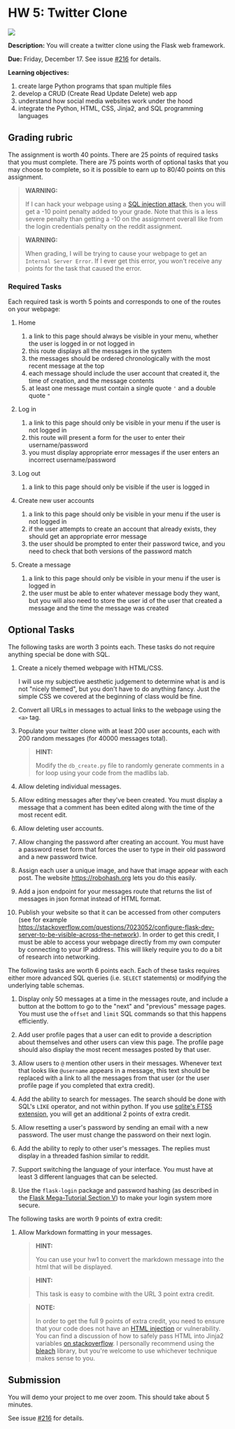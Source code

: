 # HW 5: Twitter Clone

<img src=Strips-front-end-vs-le-back-end-650-finalenglish.jpg />

**Description:**
You will create a twitter clone using the Flask web framework.

**Due:**
Friday, December 17.
See issue [#216](https://github.com/mikeizbicki/cmc-csci040/issues/216) for details.

**Learning objectives:**

1. create large Python programs that span multiple files
1. develop a CRUD (Create Read Update Delete) web app
1. understand how social media websites work under the hood
1. integrate the Python, HTML, CSS, Jinja2, and SQL programming languages

## Grading rubric

The assignment is worth 40 points.
There are 25 points of required tasks that you must complete.
There are 75 points worth of optional tasks that you may choose to complete,
so it is possible to earn up to 80/40 points on this assignment.

> **WARNING:**
> 
> If I can hack your webpage using  a [SQL injection attack](https://en.wikipedia.org/wiki/SQL_injection),
> then you will get a -10 point penalty added to your grade.
> Note that this is a less severe penalty than getting a -10 on the assignment overall like from the login credentials penalty on the reddit assignment.

> **WARNING:**
>
> When grading, I will be trying to cause your webpage to get an `Internal Server Error`.
> If I ever get this error, you won't receive any points for the task that caused the error.

### Required Tasks

Each required task is worth 5 points and corresponds to one of the routes on your webpage:

1. Home
    1. a link to this page should always be visible in your menu, whether the user is logged in or not logged in
    1. this route displays all the messages in the system
    1. the messages should be ordered chronologically with the most recent message at the top
    1. each message should include the user account that created it, the time of creation, and the message contents
    1. at least one message must contain a single quote `'` and a double quote `"`

1. Log in
    1. a link to this page should only be visible in your menu if the user is not logged in
    1. this route will present a form for the user to enter their username/password
    1. you must display appropriate error messages if the user enters an incorrect username/password

1. Log out
    1. a link to this page should only be visible if the user is logged in

1. Create new user accounts
    1. a link to this page should only be visible in your menu if the user is not logged in
    1. if the user attempts to create an account that already exists, they should get an appropriate error message
    1. the user should be prompted to enter their password twice, and you need to check that both versions of the password match

1. Create a message
    1. a link to this page should only be visible in your menu if the user is logged in
    1. the user must be able to enter whatever message body they want,
    but you will also need to store the user id of the user that created a message and the time the message was created

## Optional Tasks

The following tasks are worth 3 points each.
These tasks do not require anything special be done with SQL.

1. Create a nicely themed webpage with HTML/CSS.
   
   I will use my subjective aesthetic judgement to determine what is and is not "nicely themed",
   but you don't have to do anything fancy.
   Just the simple CSS we covered at the beginning of class would be fine.

1. Convert all URLs in messages to actual links to the webpage using the `<a>` tag.

1. Populate your twitter clone with at least 200 user accounts, each with 200 random messages (for 40000 messages total).

   > **HINT:**
   >
   > Modify the `db_create.py` file to randomly generate comments in a for loop using your code from the madlibs lab.

1. Allow deleting individual messages.

1. Allow editing messages after they've been created.
   You must display a message that a comment has been edited along with the time of the most recent edit.

1. Allow deleting user accounts.

1. Allow changing the password after creating an account.
   You must have a password reset form that forces the user to type in their old password and a new password twice.

1. Assign each user a unique image, and have that image appear with each post.
   The website <https://robohash.org> lets you do this easily.

1. Add a json endpoint for your messages route that returns the list of messages in json format instead of HTML format.

1. Publish your website so that it can be accessed from other computers (see for example https://stackoverflow.com/questions/7023052/configure-flask-dev-server-to-be-visible-across-the-network).
   In order to get this credit, I must be able to access your webpage directly from my own computer by connecting to your IP address.
   This will likely require you to do a bit of research into networking.

The following tasks are worth 6 points each.
Each of these tasks requires either more advanced SQL queries (i.e. `SELECT` statements) or modifying the underlying table schemas. 

1. Display only 50 messages at a time in the messages route,
   and include a button at the bottom to go to the "next" and "previous" message pages.
   You must use the `offset` and `limit` SQL commands so that this happens efficiently.

1. Add user profile pages that a user can edit to provide a description about themselves and other users can view this page.
   The profile page should also display the most recent messages posted by that user.

1. Allow users to `@` mention other users in their messages.
   Whenever text that looks like `@username` appears in a message,
   this text should be replaced with a link to all the messages from that user
   (or the user profile page if you completed that extra credit).

1. Add the ability to search for messages.
   The search should be done with SQL's `LIKE` operator,
   and not within python.
   If you use [sqlite's FTS5 extension](https://www.sqlite.org/fts5.html),
   you will get an additional 2 points of extra credit.

1. Allow resetting a user's password by sending an email with a new password.
   The user must change the password on their next login.

1. Add the ability to reply to other user's messages.
   The replies must display in a threaded fashion similar to reddit.

1. Support switching the language of your interface.
   You must have at least 3 different languages that can be selected.

1. Use the `flask-login` package and password hashing (as described in the [Flask Mega-Tutorial Section V](https://blog.miguelgrinberg.com/post/the-flask-mega-tutorial-part-v-user-logins)) to make your login system more secure.

The following tasks are worth 9 points of extra credit:

1. Allow Markdown formatting in your messages.
   
   > **HINT:**
   > 
   > You can use your hw1 to convert the markdown message into the html that will be displayed.
   
   > **HINT:**
   > 
   > This task is easy to combine with the URL 3 point extra credit.

   > **NOTE:**
   >
   > In order to get the full 9 points of extra credit,
   > you need to ensure that your code does not have an [HTML injection](https://www.softwaretestinghelp.com/html-injection-tutorial/) or vulnerability.
   > You can find a discussion of how to safely pass HTML into Jinja2 variables [on stackoverflow](https://stackoverflow.com/questions/3206344/passing-html-to-template-using-flask-jinja2).
   > I personally recommend using the [bleach](https://bleach.readthedocs.io/en/latest/index.html) library,
   > but you're welcome to use whichever technique makes sense to you.

## Submission

You will demo your project to me over zoom.
This should take about 5 minutes.

See issue [#216](https://github.com/mikeizbicki/cmc-csci040/issues/216) for details.
